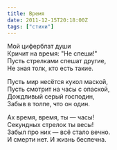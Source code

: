 ```yaml
---
title: Время
date: 2011-12-15T20:18:00Z
tags: ["стихи"]
---
```


Мой циферблат души  
Кричит на время: "Не спеши!"  
Пусть стрелками спешат другие,  
Не зная толк, кто есть такие.  

Пусть мир несётся кукол маской,  
Пусть смотрит на часы с опаской,  
Дождливый серый господин,  
Забыв в толпе, что он один.  

Ах время, время, ты — часы!  
Секундных стрелок ты весы!  
Забыл про них — всё стало вечно.  
И смерти нет. И жизнь беспечна.  

